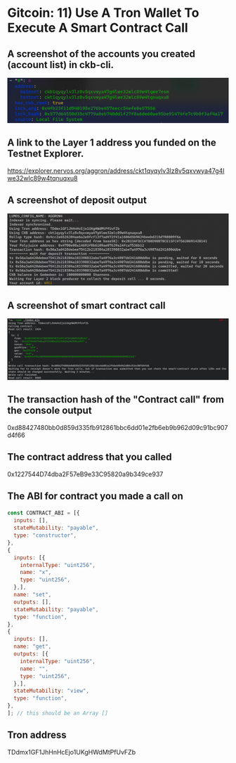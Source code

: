 # Gitcoin: 11) Use A Tron Wallet To Execute A Smart Contract Call

## A screenshot of the accounts you created (account list) in ckb-cli.
![create_account](./create_account.png)
## A link to the Layer 1 address you funded on the Testnet Explorer.
https://explorer.nervos.org/aggron/address/ckt1qyqylv3lz8v5qxvwya47g4lwe32wlc89w4tqnuqxu8
## A screenshot of deposit output
![deposit](./deposit_tron.png)
## A screenshot of smart contract call
![call_contract](./call_contract.png)
## The transaction hash of the "Contract call" from the console output
0xd88427480bb0d859d335fb912861bbc6dd01e2fb6eb9b962d09c91bc907d4f66
## The contract address that you called
0x1227544D74dba2F57eB9e33C95820a9b349ce937
## The ABI for contract you made a call on
```js
const CONTRACT_ABI = [{
  inputs: [],
  stateMutability: "payable",
  type: "constructor",
},
{
  inputs: [{
    internalType: "uint256",
    name: "x",
    type: "uint256",
  },],
  name: "set",
  outputs: [],
  stateMutability: "payable",
  type: "function",
},
{
  inputs: [],
  name: "get",
  outputs: [{
    internalType: "uint256",
    name: "",
    type: "uint256",
  },],
  stateMutability: "view",
  type: "function",
},
]; // this should be an Array []
```
## Tron address
TDdmx1GF1JhHnHcEjo1UKgHWdMtPfUvFZb